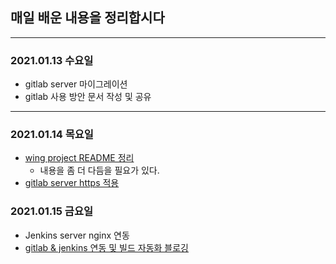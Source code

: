 ## 매일 배운 내용을 정리합시다 
--- 
### 2021.01.13 수요일
- gitlab server 마이그레이션 
- gitlab 사용 방안 문서 작성 및 공유

--- 

### 2021.01.14 목요일
- [wing project README 정리](https://github.com/midaslmg94/wing-project-msa)
  - 내용을 좀 더 다듬을 필요가 있다. 
- [gitlab server https 적용](https://paris-in-the-rain.tistory.com/103?category=916006)


### 2021.01.15 금요일
- Jenkins server nginx 연동
- [gitlab & jenkins 연동 및 빌드 자동화 블로깅](https://paris-in-the-rain.tistory.com/107)